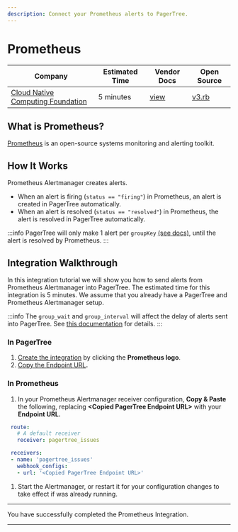 ```yaml
---
description: Connect your Prometheus alerts to PagerTree.
---
```


# Prometheus

| Company                                                   | Estimated Time | Vendor Docs                                           | Open Source                                                                                                                   |
| --------------------------------------------------------- | -------------- | ----------------------------------------------------- | ----------------------------------------------------------------------------------------------------------------------------- |
| [Cloud Native Computing Foundation](https://www.cncf.io/) | 5 minutes      | [view](https://prometheus.io/docs/alerting/overview/) | [v3.rb](https://github.com/PagerTree/pager\_tree-integrations/blob/main/app/models/pager\_tree/integrations/prometheus/v3.rb) |

## What is Prometheus?

[Prometheus](https://prometheus.io/) is an open-source systems monitoring and alerting toolkit.

## How It Works

Prometheus Alertmanager creates alerts.

* When an alert is firing (`status == "firing"`) in Prometheus, an alert is created in PagerTree automatically.
* When an alert is resolved (`status == "resolved"`) in Prometheus, the alert is resolved in PagerTree automatically.

:::info
PagerTree will only make 1 alert per `groupKey` [(see docs)](https://prometheus.io/docs/alerting/configuration/#webhook\_config), until the alert is resolved by Prometheus.
:::

## Integration Walkthrough

In this integration tutorial we will show you how to send alerts from Prometheus Alertmanager into PagerTree. The estimated time for this integration is 5 minutes. We assume that you already have a PagerTree and Prometheus Alertmanager setup.

:::info
The `group_wait` and `group_interval` will affect the delay of alerts sent into PagerTree. See [this documentation](https://prometheus.io/docs/alerting/configuration/#route) for details.
:::

### In PagerTree

1. [Create the integration](introduction.md#create-an-integration) by clicking the **Prometheus logo**.
2. [Copy the Endpoint URL](introduction.md#copy-the-endpoint-url)**.**

### In Prometheus

1. In your Prometheus Alertmanager receiver configuration, **Copy & Paste** the following, replacing **\<Copied PagerTree Endpoint URL>** with your **Endpoint URL.**

```yaml title="prometheus_alertmanager_pagertree.config.yaml" showLineNumbers
 route:
   # A default receiver
   receiver: pagertree_issues

 receivers:
 - name: 'pagertree_issues'
   webhook_configs:
   - url: '<Copied PagerTree Endpoint URL>'
```

1. Start the Alertmanager, or restart it for your configuration changes to take effect if was already running.

***

You have successfully completed the Prometheus Integration.

***
